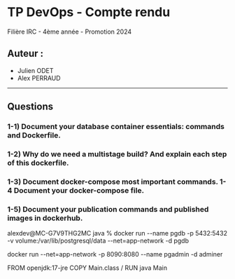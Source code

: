 # TP DevOps - Compte rendu

Filière IRC - 4ème année - Promotion 2024

## Auteur :
- Julien ODET
- Alex PERRAUD

---

## Questions
### 1-1) Document your database container essentials: commands and Dockerfile.
> 

### 1-2) Why do we need a multistage build? And explain each step of this dockerfile.
> 

### 1-3) Document docker-compose most important commands. 1-4 Document your docker-compose file.
>

### 1-5) Document your publication commands and published images in dockerhub.
>


alexdev@MC-G7V9THG2MC java % docker run --name pgdb -p 5432:5432 -v volume:/var/lib/postgresql/data --net=app-network -d  pgdb


docker run --net=app-network -p 8090:8080 --name pgadmin -d adminer

FROM openjdk:17-jre
COPY Main.class /
RUN java Main